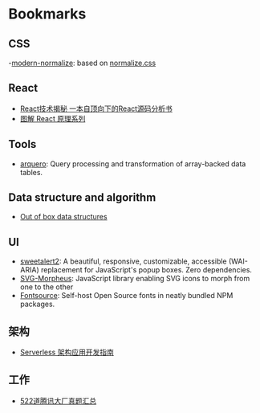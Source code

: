 # Bookmarks

## CSS

-[modern-normalize](https://github.com/sindresorhus/modern-normalize): based on [normalize.css](https://github.com/necolas/normalize.css)

## React

- [React技术揭秘 一本自顶向下的React源码分析书](https://github.com/BetaSu/just-react)
- [图解 React 原理系列](https://github.com/7kms/react-illustration-series)

## Tools

- [arquero](https://github.com/uwdata/arquero): Query processing and transformation of array-backed data tables.

## Data structure and algorithm

- [Out of box data structures](https://github.com/datastructures-js)

## UI

- [sweetalert2](https://github.com/sweetalert2/sweetalert2): A beautiful, responsive, customizable, accessible (WAI-ARIA) replacement for JavaScript's popup boxes. Zero dependencies.
- [SVG-Morpheus](https://github.com/alexk111/SVG-Morpheus): JavaScript library enabling SVG icons to morph from one to the other
- [Fontsource](https://fontsource.org/fonts): Self-host Open Source fonts in neatly bundled NPM packages.

## 架构

- [Serverless 架构应用开发指南](https://github.com/phodal/serverless)

## 工作

- [522道腾讯大厂真题汇总](https://github.com/Chocolate1999/Front-end-learning-to-organize-notes/issues)
